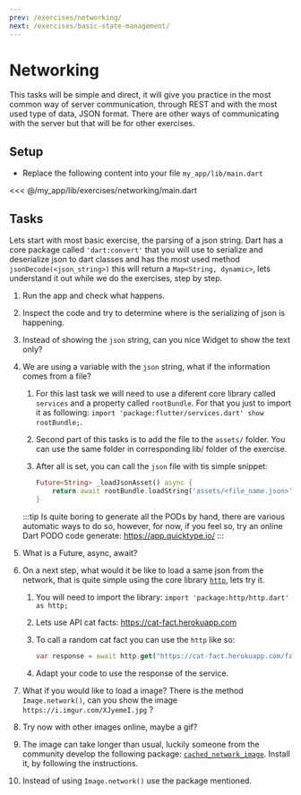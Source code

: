 ```yaml
---
prev: /exercises/networking/
next: /exercises/basic-state-management/
---
```


# Networking

This tasks will be simple and direct, it will give you practice in the most common way of server communication, through REST and with the most used type of data, JSON format. There are other ways of communicating with the server but that will be for other exercises.

## Setup

- Replace the following content into your file `my_app/lib/main.dart`

<<< @/my_app/lib/exercises/networking/main.dart

## Tasks

Lets start with most basic exercise, the parsing of a json string. Dart has a core package called `'dart:convert'` that you will use to serialize and deserialize json to dart classes and has the most used method `jsonDecode(<json_string>)` this will return a `Map<String, dynamic>`, lets understand it out while we do the exercises, step by step.

1. Run the app and check what happens.
2. Inspect the code and try to determine where is the serializing of json is happening.
3. Instead of showing the `json` string, can you nice Widget to show the text only?
4. We are using a variable with the `json` string, what if the information comes from a file?
   1. For this last task we will need to use a diferent core library called `services` and a property called `rootBundle`. For that you just to import it as following: `import 'package:flutter/services.dart' show rootBundle;`.
   2. Second part of this tasks is to add the file to the `assets/` folder. You can use the same folder in corresponding lib/ folder of the exercise.
   3. After all is set, you can call the `json` file with tis simple snippet:

        ``` dart
        Future<String> _loadJsonAsset() async {
            return await rootBundle.loadString('assets/<file_name.json>');
        }
        ```

    :::tip
    Is quite boring to generate all the PODs by hand, there are various automatic ways to do so, however, for now, if you feel so, try an online Dart PODO code generate: https://app.quicktype.io/
    :::

5. What is a Future, async, await?
6. On a next step, what would it be like to load a same json from the network, that is quite simple using the core library [`http`](https://pub.dartlang.org/packages/http), lets try it.
   1. You will need to import the library: `import 'package:http/http.dart' as http;`
   2. Lets use API cat facts: https://cat-fact.herokuapp.com
   3. To call a random cat fact you can use the `http` like so:

        ``` dart
        var response = await http.get("https://cat-fact.herokuapp.com/facts/random");
        ```

   4. Adapt your code to use the response of the service.

7. What if you would like to load a image? There is the method `Image.network()`, can you show the image `https://i.imgur.com/XJyemeI.jpg` ?
8. Try now with other images online, maybe a gif?
9. The image can take longer than usual, luckily someone from the community develop the following package: [`cached_network_image`](https://pub.dartlang.org/packages/cached_network_image). Install it, by following the instructions.
10. Instead of using `Image.network()` use the package mentioned.